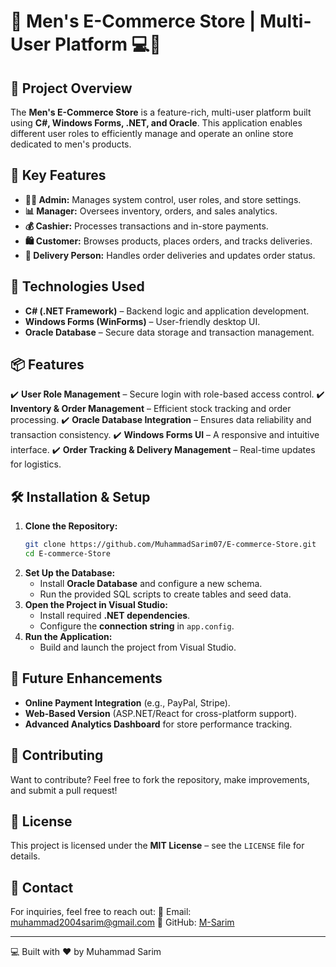 # 🛒 Men's E-Commerce Store | Multi-User Platform 💻🚀

## 📌 Project Overview
The **Men's E-Commerce Store** is a feature-rich, multi-user platform built using **C#, Windows Forms, .NET, and Oracle**. This application enables different user roles to efficiently manage and operate an online store dedicated to men's products.

## 🎯 Key Features
- **👨‍💼 Admin:** Manages system control, user roles, and store settings.
- **📊 Manager:** Oversees inventory, orders, and sales analytics.
- **💰 Cashier:** Processes transactions and in-store payments.
- **🛍️ Customer:** Browses products, places orders, and tracks deliveries.
- **🚚 Delivery Person:** Handles order deliveries and updates order status.

## 🔹 Technologies Used
- **C# (.NET Framework)** – Backend logic and application development.
- **Windows Forms (WinForms)** – User-friendly desktop UI.
- **Oracle Database** – Secure data storage and transaction management.

## 📦 Features
✔️ **User Role Management** – Secure login with role-based access control.
✔️ **Inventory & Order Management** – Efficient stock tracking and order processing.
✔️ **Oracle Database Integration** – Ensures data reliability and transaction consistency.
✔️ **Windows Forms UI** – A responsive and intuitive interface.
✔️ **Order Tracking & Delivery Management** – Real-time updates for logistics.

## 🛠️ Installation & Setup
1. **Clone the Repository:**
   ```sh
   git clone https://github.com/MuhammadSarim07/E-commerce-Store.git
   cd E-commerce-Store
   ```
2. **Set Up the Database:**
   - Install **Oracle Database** and configure a new schema.
   - Run the provided SQL scripts to create tables and seed data.
3. **Open the Project in Visual Studio:**
   - Install required **.NET dependencies**.
   - Configure the **connection string** in `app.config`.
4. **Run the Application:**
   - Build and launch the project from Visual Studio.

## 🚀 Future Enhancements
- **Online Payment Integration** (e.g., PayPal, Stripe).
- **Web-Based Version** (ASP.NET/React for cross-platform support).
- **Advanced Analytics Dashboard** for store performance tracking.

## 🤝 Contributing
Want to contribute? Feel free to fork the repository, make improvements, and submit a pull request!

## 📜 License
This project is licensed under the **MIT License** – see the `LICENSE` file for details.

## 📧 Contact
For inquiries, feel free to reach out:
📩 Email: muhammad2004sarim@gmail.com
🔗 GitHub: [M-Sarim](https://github.com/M-Sarim)

---
💻 Built with ❤️ by Muhammad Sarim
